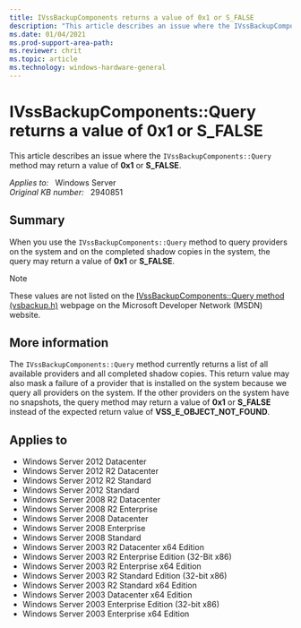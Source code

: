 ```yaml
---
title: IVssBackupComponents returns a value of 0x1 or S_FALSE
description: "This article describes an issue where the IVssBackupComponents::Query method may return a value of 0x1 or S_FALSE."
ms.date: 01/04/2021
ms.prod-support-area-path: 
ms.reviewer: chrit
ms.topic: article
ms.technology: windows-hardware-general
---
```

# IVssBackupComponents::Query returns a value of 0x1 or S_FALSE

This article describes an issue where the `IVssBackupComponents::Query` method may return a value of **0x1** or **S_FALSE**.

_Applies to:_ &nbsp; Windows Server  
_Original KB number:_ &nbsp; 2940851

## Summary

When you use the `IVssBackupComponents::Query` method to query providers on the system and on the completed shadow copies in the system, the query may return a value of **0x1** or **S_FALSE**.

> [!NOTE]
> These values are not listed on the [IVssBackupComponents::Query method (vsbackup.h)](/windows/win32/api/vsbackup/nf-vsbackup-ivssbackupcomponents-query) webpage on the Microsoft Developer Network (MSDN) website.

## More information

The `IVssBackupComponents::Query` method currently returns a list of all available providers and all completed shadow copies. This return value may also mask a failure of a provider that is installed on the system because we query all providers on the system. If the other providers on the system have no snapshots, the query method may return a value of **0x1** or **S_FALSE** instead of the expected return value of **VSS_E_OBJECT_NOT_FOUND**.

## Applies to

- Windows Server 2012 Datacenter
- Windows Server 2012 R2 Datacenter
- Windows Server 2012 R2 Standard
- Windows Server 2012 Standard
- Windows Server 2008 R2 Datacenter
- Windows Server 2008 R2 Enterprise
- Windows Server 2008 Datacenter
- Windows Server 2008 Enterprise
- Windows Server 2008 Standard
- Windows Server 2003 R2 Datacenter x64 Edition
- Windows Server 2003 R2 Enterprise Edition (32-Bit x86)
- Windows Server 2003 R2 Enterprise x64 Edition
- Windows Server 2003 R2 Standard Edition (32-bit x86)
- Windows Server 2003 R2 Standard x64 Edition
- Windows Server 2003 Datacenter x64 Edition
- Windows Server 2003 Enterprise Edition (32-bit x86)
- Windows Server 2003 Enterprise x64 Edition
